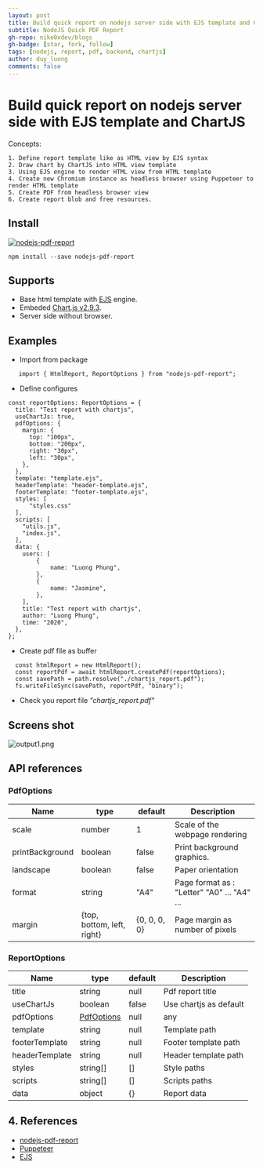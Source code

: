 ```yaml
---
layout: post
title: Build quick report on nodejs server side with EJS template and ChartJS
subtitle: NodeJS Quick PDF Report
gh-repo: niko0xdev/blogs
gh-badge: [star, fork, follow]
tags: [nodejs, report, pdf, backend, chartjs]
author: duy_luong
comments: false
---
```


# Build quick report on nodejs server side with EJS template and ChartJS
Concepts:
```
1. Define report template like as HTML view by EJS syntax 
2. Draw chart by ChartJS into HTML view template
3. Using EJS engine to render HTML view from HTML template
4. Create new Chromium instance as headless browser using Puppeteer to render HTML template
5. Create PDF from headless browser view
6. Create report blob and free resources.
```

## Install

[![nodejs-pdf-report](https://nodei.co/npm/nodejs-pdf-report.png)](https://npmjs.org/package/nodejs-pdf-report)

```
npm install --save nodejs-pdf-report
```

## Supports

- Base html template with [EJS](https://github.com/mde/ejs) engine.
- Embeded [Chart.js v2.9.3](https://www.chartjs.org).
- Server side without browser.

## Examples

- Import from package

```
   import { HtmlReport, ReportOptions } from "nodejs-pdf-report";
```

- Define configures

```
const reportOptions: ReportOptions = {
  title: "Test report with chartjs",
  useChartJs: true,
  pdfOptions: {
    margin: {
      top: "100px",
      bottom: "200px",
      right: "30px",
      left: "30px",
    },
  },
  template: "template.ejs",
  headerTemplate: "header-template.ejs",
  footerTemplate: "footer-template.ejs",
  styles: [
      "styles.css"
  ],
  scripts: [
    "utils.js",
    "index.js",
  ],
  data: {
    users: [
        {
            name: "Luong Phung",
        },
        {
            name: "Jasmine",
        },
    ],
    title: "Test report with chartjs",
    author: "Luong Phung",
    time: "2020",
  },
};
```

- Create pdf file as buffer

```
  const htmlReport = new HtmlReport();
  const reportPdf = await htmlReport.createPdf(reportOptions);
  const savePath = path.resolve("./chartjs_report.pdf");
  fs.writeFileSync(savePath, reportPdf, "binary");
```

- Check you report file _"chartjs_report.pdf"_

## Screens shot

![output1.png](https://raw.githubusercontent.com/krakenui/nodejs-pdf-report/master/screen-shots/output1.png)

## API references

### PdfOptions

| Name            | type                       | default      | Description                                 |
| --------------- | -------------------------- | ------------ | ------------------------------------------- |
| scale           | number                     | 1            | Scale of the webpage rendering              |
| printBackground | boolean                    | false        | Print background graphics.                  |
| landscape       | boolean                    | false        | Paper orientation                           |
| format          | string                     | "A4"         | Page format as : "Letter" "A0" ... "A4" ... |
| margin          | {top, bottom, left, right} | {0, 0, 0, 0} | Page margin as number of pixels             |

### ReportOptions

| Name           | type                       | default | Description            |
| -------------- | -------------------------- | ------- | ---------------------- |
| title          | string                     | null    | Pdf report title       |
| useChartJs     | boolean                    | false   | Use chartjs as default |
| pdfOptions     | [PdfOptions](#PdfOptions) | null    | any                    |
| template       | string                     | null    | Template path          |
| footerTemplate | string                     | null    | Footer template path   |
| headerTemplate | string                     | null    | Header template path   |
| styles         | string[]                   | []      | Style paths            |
| scripts        | string[]                   | []      | Scripts paths          |
| data           | object                     | {}      | Report data            |

## 4. References
- [nodejs-pdf-report](https://github.com/krakenui/nodejs-pdf-report)
- [Puppeteer](https://github.com/puppeteer/puppeteer)
- [EJS](https://ejs.co/)
